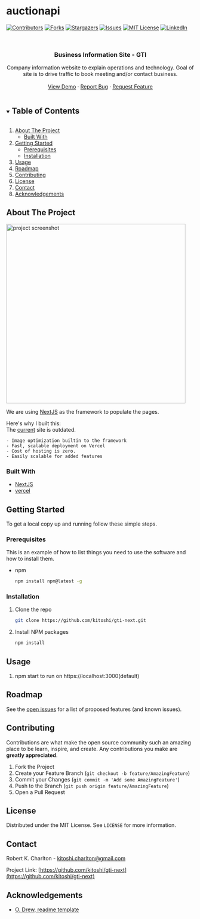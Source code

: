 # auctionapi

[![Contributors][contributors-shield]][contributors-url]
[![Forks][forks-shield]][forks-url]
[![Stargazers][stars-shield]][stars-url]
[![Issues][issues-shield]][issues-url]
[![MIT License][license-shield]][license-url]
[![LinkedIn][linkedin-shield]][linkedin-url]

<!-- PROJECT LOGO -->
<br />
<p align="center">

  <h3 align="center">Business Information Site - GTI</h3>

  <p align="center">
    Company information website to explain operations and technology. Goal of site is to drive traffic to book meeting and/or contact business.
    <br />
    <br />
    <a href="https://gti-next.vercel.app">View Demo</a>
    ·
    <a href="https://github.com/kitoshi/gti-next/issues">Report Bug</a>
    ·
    <a href="https://github.com/kitoshi/gti-next/issues">Request Feature</a>
  </p>
</p>

<!-- TABLE OF CONTENTS -->
<details open="open">
  <summary><h2 style="display: inline-block">Table of Contents</h2></summary>
  <ol>
    <li>
      <a href="#about-the-project">About The Project</a>
      <ul>
        <li><a href="#built-with">Built With</a></li>
      </ul>
    </li>
    <li>
      <a href="#getting-started">Getting Started</a>
      <ul>
        <li><a href="#prerequisites">Prerequisites</a></li>
        <li><a href="#installation">Installation</a></li>
      </ul>
    </li>
    <li><a href="#usage">Usage</a></li>
    <li><a href="#roadmap">Roadmap</a></li>
    <li><a href="#contributing">Contributing</a></li>
    <li><a href="#license">License</a></li>
    <li><a href="#contact">Contact</a></li>
    <li><a href="#acknowledgements">Acknowledgements</a></li>
  </ol>
</details>

<!-- ABOUT THE PROJECT -->

## About The Project

 <a href="https://gti-next.vercel.app">
 <img src="screenshots/projectscreenshot.png" alt="project screenshot" width="480" height="480"></img>
 </a>

We are using [NextJS](https://nextjs.org/) as the framework to populate the pages.

Here's why I built this:
<br />
The [current](http://g-t-i.ca/) site is outdated.

    - Image optimization builtin to the framework
    - Fast, scalable deployment on Vercel
    - Cost of hosting is zero.
    - Easily scalable for added features

### Built With

- [NextJS](https://nextjs.org/)
- [vercel](https://vercel.com/)

<!-- GETTING STARTED -->

## Getting Started

To get a local copy up and running follow these simple steps.

### Prerequisites

This is an example of how to list things you need to use the software and how to install them.

- npm
  ```sh
  npm install npm@latest -g
  ```

### Installation

1. Clone the repo
   ```sh
   git clone https://github.com/kitoshi/gti-next.git
   ```
2. Install NPM packages
   ```sh
   npm install
   ```

<!-- USAGE EXAMPLES -->

## Usage

1. npm start to run on https://localhost:3000(default)

<!-- ROADMAP -->

## Roadmap

See the [open issues](https://github.com/kitoshi/gti-next/issues) for a list of proposed features (and known issues).

<!-- CONTRIBUTING -->

## Contributing

Contributions are what make the open source community such an amazing place to be learn, inspire, and create. Any contributions you make are **greatly appreciated**.

1. Fork the Project
2. Create your Feature Branch (`git checkout -b feature/AmazingFeature`)
3. Commit your Changes (`git commit -m 'Add some AmazingFeature'`)
4. Push to the Branch (`git push origin feature/AmazingFeature`)
5. Open a Pull Request

<!-- LICENSE -->

## License

Distributed under the MIT License. See `LICENSE` for more information.

<!-- CONTACT -->

## Contact

Robert K. Charlton - kitoshi.charlton@gmail.com

Project Link: [https://github.com/kitoshi/gti-next](https://github.com/kitoshi/gti-next)

<!-- ACKNOWLEDGEMENTS -->

## Acknowledgements

- [O. Drew, readme template](https://github.com/othneildrew/Best-README-Template)

<!-- MARKDOWN LINKS & IMAGES -->
<!-- https://www.markdownguide.org/basic-syntax/#reference-style-links -->

[contributors-shield]: https://img.shields.io/github/contributors/kitoshi/gti-next.svg?style=for-the-badge
[contributors-url]: https://github.com/kitoshi/gti-next/graphs/contributors
[forks-shield]: https://img.shields.io/github/forks/kitoshi/gti-next.svg?style=for-the-badge
[forks-url]: https://github.com/kitoshi/gti-next/network/members
[stars-shield]: https://img.shields.io/github/stars/kitoshi/gti-next.svg?style=for-the-badge
[stars-url]: https://github.com/kitoshi/gti-next/stargazers
[issues-shield]: https://img.shields.io/github/issues/kitoshi/gti-next.svg?style=for-the-badge
[issues-url]: https://github.com/kitoshi/gti-next/issues
[license-shield]: https://img.shields.io/github/license/kitoshi/gti-next.svg?style=for-the-badge
[license-url]: https://github.com/kitoshi/gti-next/blob/master/LICENSE.txt
[linkedin-shield]: https://img.shields.io/badge/-LinkedIn-black.svg?style=for-the-badge&logo=linkedin&colorB=555
[linkedin-url]: https://www.linkedin.com/in/robert-k-charlton/
